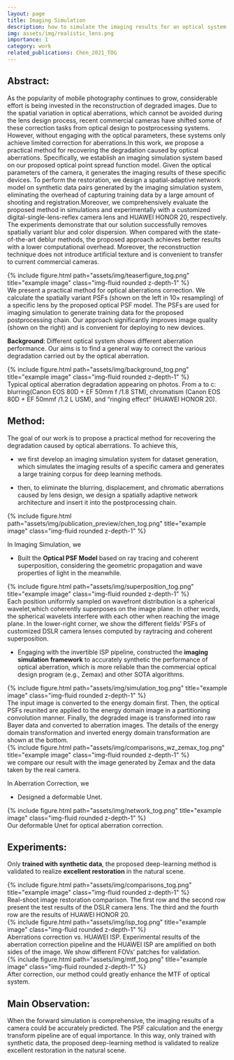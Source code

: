 ```yaml
---
layout: page
title: Imaging Simulation
description: how to simulate the imaging results for an optical system
img: assets/img/realistic_lens.png
importance: 1
category: work
related_publications: Chen_2021_TOG
---
```


## Abstract: 
As the popularity of mobile photography continues to grow, considerable effort is being invested in the reconstruction of degraded images. Due to the spatial variation in optical aberrations, which cannot be avoided during the lens design process, recent commercial cameras have shifted some of these correction tasks from optical design to postprocessing systems. However, without engaging with the optical parameters, these systems only achieve limited correction for aberrations.In this work, we propose a practical method for recovering the degradation caused by optical aberrations. Specifically, we establish an imaging simulation system based on our proposed optical point spread function model. Given the optical parameters of the camera, it generates the imaging results of these specific devices. To perform the restoration, we design a spatial-adaptive network model on synthetic data pairs generated by the imaging simulation system, eliminating the overhead of capturing training data by a large amount of shooting and registration.Moreover, we comprehensively evaluate the proposed method in simulations and experimentally with a customized digital-single-lens-reflex camera lens and HUAWEI HONOR 20, respectively. The experiments demonstrate that our solution successfully removes spatially variant blur and color dispersion. When compared with the state-of-the-art deblur methods, the proposed approach achieves better results with a lower computational overhead. Moreover, the reconstruction technique does not introduce artificial texture and is convenient to transfer to current commercial cameras.

<div class="row">
    <div class="col-sm-6">
        {% include figure.html path="assets/img/teaserfigure_tog.png" title="example image" class="img-fluid rounded z-depth-1" %}
    </div>
</div>
<div class="caption">
    We present a practical method for optical aberrations correction. We calculate the spatially variant PSFs (shown on the left in 10× resampling) of a specific lens by the proposed optical PSF model. The PSFs are used for imaging simulation to generate training data for the proposed postprocessing chain. Our approach significantly improves image quality (shown on the right) and is convenient for deploying to new devices.
</div>

**Background**: Different optical system shows different aberration performance. Our aims is to find a general way to correct the various degradation carried out by the optical aberration.

<div class="row">
    <div class="col-sm-6">
        {% include figure.html path="assets/img/background_tog.png" title="example image" class="img-fluid rounded z-depth-1" %}
    </div>
</div>
<div class="caption">
    Typical optical aberration degradation appearing on photos. From a to c: blurring(Canon EOS 80D + EF 50mm f /1.8 STM), chromatism (Canon EOS 80D + EF 50mmf /1.2 L USM), and “ringing effect” (HUAWEI HONOR 20).
</div>

## Method: 
The goal of our work is to propose a practical method for recovering the degradation caused by optical aberrations. To achieve this, 

- we first develop an imaging simulation system for dataset generation, which simulates the imaging results of a specific camera and generates a large training corpus for deep learning methods. 

- then, to eliminate the blurring, displacement, and chromatic aberrations caused by lens design, we design a spatially adaptive network architecture and insert it into the postprocessing chain.

<div class="row">
    <div class="col-sm-6">
        {% include figure.html path="assets/img/publication_preview/chen_tog.png" title="example image" class="img-fluid rounded z-depth-1" %}
    </div>
</div>

In Imaging Simulation, we

- Built the **Optical PSF Model** based on ray tracing and coherent superposition, considering the geometric propagation and wave properties of light in the meanwhile.

<div class="row">
    <div class="col-sm-6">
        {% include figure.html path="assets/img/superposition_tog.png" title="example image" class="img-fluid rounded z-depth-1" %}
    </div>
</div>
<div class="caption">
    Each position uniformly sampled on wavefront distribution is a spherical wavelet,which coherently superposes on the image plane. In other words, the spherical wavelets interfere with each other when reaching the image plane. In the lower-right corner, we show the different fields’ PSFs of customized DSLR camera lenses computed by raytracing and coherent superposition.
</div>

- Engaging with the invertible ISP pipeline, constructed the **imaging simulation framework** to accurately synthetic the performance of optical aberration, which is more reliable than the commercial optical design program (e.g., Zemax) and other SOTA algorithms.

<div class="row">
    <div class="col-sm-6">
        {% include figure.html path="assets/img/simulation_tog.png" title="example image" class="img-fluid rounded z-depth-1" %}
    </div>
</div>
<div class="caption">
    The input image is converted to the energy domain first. Then, the optical PSFs reunited are applied to the energy domain image in a partitioning convolution manner. Finally, the degraded image is transformed into raw Bayer data and converted to aberration images. The details of the energy domain transformation and inverted energy domain transformation are shown at the bottom.
</div>

<div class="row">
    <div class="col-sm-6">
        {% include figure.html path="assets/img/comparisons_wz_zemax_tog.png" title="example image" class="img-fluid rounded z-depth-1" %}
    </div>
</div>
<div class="caption">
    we compare our result with the image generated by Zemax and the data taken by the real camera.
</div>

In Aberration Correction, we 

- Designed a deformable Unet. 

<div class="row">
    <div class="col-sm-6">
        {% include figure.html path="assets/img/network_tog.png" title="example image" class="img-fluid rounded z-depth-1" %}
    </div>
</div>
<div class="caption">
    Our deformable Unet for optical aberration correction.
</div>

## Experiments: 
Only **trained with synthetic data**, the proposed deep-learning method is validated to realize **excellent restoration** in the natural scene.

<div class="row">
    <div class="col-sm-6">
        {% include figure.html path="assets/img/comparisons_tog.png" title="example image" class="img-fluid rounded z-depth-1" %}
    </div>
</div>
<div class="caption">
    Real-shoot image restoration comparison. The first row and the second row present the test results of the DSLR camera lens. The third and the fourth row are the results of HUAWEI HONOR 20.
</div>

<div class="row">
    <div class="col-sm-6">
        {% include figure.html path="assets/img/isp_tog.png" title="example image" class="img-fluid rounded z-depth-1" %}
    </div>
</div>
<div class="caption">
    Aberrations correction vs. HUAWEI ISP. Experimental results of the aberration correction pipeline and the HUAWEI ISP are amplified on both sides of the image. We show different FOVs’ patches for validation.
</div>

<div class="row">
    <div class="col-sm-6">
        {% include figure.html path="assets/img/mtf_tog.png" title="example image" class="img-fluid rounded z-depth-1" %}
    </div>
</div>
<div class="caption">
    After correction, our method could greatly enhance the MTF of optical system.
</div>

## Main Observation: 
When the forward simulation is comprehensive, the imaging results of a camera could be accurately predicted. The PSF calculation and the energy transform pipeline are of equal importance. In this way, only trained with synthetic data, the proposed deep-learning method is validated to realize excellent restoration in the natural scene.